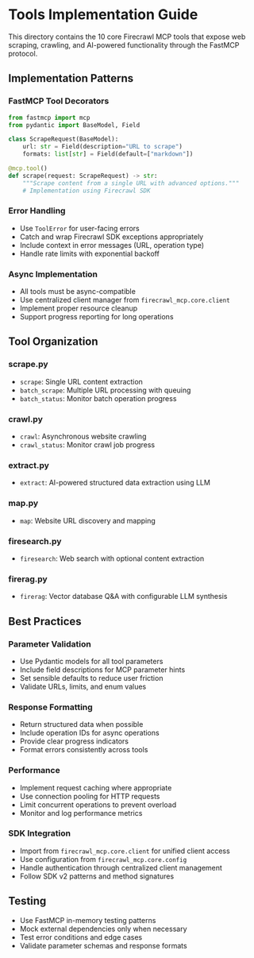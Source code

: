 # Tools Implementation Guide

This directory contains the 10 core Firecrawl MCP tools that expose web scraping, crawling, and AI-powered functionality through the FastMCP protocol.

## Implementation Patterns

### FastMCP Tool Decorators
```python
from fastmcp import mcp
from pydantic import BaseModel, Field

class ScrapeRequest(BaseModel):
    url: str = Field(description="URL to scrape")
    formats: list[str] = Field(default=["markdown"])

@mcp.tool()
def scrape(request: ScrapeRequest) -> str:
    """Scrape content from a single URL with advanced options."""
    # Implementation using Firecrawl SDK
```

### Error Handling
- Use `ToolError` for user-facing errors
- Catch and wrap Firecrawl SDK exceptions appropriately
- Include context in error messages (URL, operation type)
- Handle rate limits with exponential backoff

### Async Implementation
- All tools must be async-compatible
- Use centralized client manager from `firecrawl_mcp.core.client`
- Implement proper resource cleanup
- Support progress reporting for long operations

## Tool Organization

### scrape.py
- `scrape`: Single URL content extraction
- `batch_scrape`: Multiple URL processing with queuing
- `batch_status`: Monitor batch operation progress

### crawl.py  
- `crawl`: Asynchronous website crawling
- `crawl_status`: Monitor crawl job progress

### extract.py
- `extract`: AI-powered structured data extraction using LLM

### map.py
- `map`: Website URL discovery and mapping

### firesearch.py
- `firesearch`: Web search with optional content extraction

### firerag.py
- `firerag`: Vector database Q&A with configurable LLM synthesis

## Best Practices

### Parameter Validation
- Use Pydantic models for all tool parameters
- Include field descriptions for MCP parameter hints
- Set sensible defaults to reduce user friction
- Validate URLs, limits, and enum values

### Response Formatting
- Return structured data when possible
- Include operation IDs for async operations
- Provide clear progress indicators
- Format errors consistently across tools

### Performance
- Implement request caching where appropriate
- Use connection pooling for HTTP requests
- Limit concurrent operations to prevent overload
- Monitor and log performance metrics

### SDK Integration
- Import from `firecrawl_mcp.core.client` for unified client access
- Use configuration from `firecrawl_mcp.core.config`
- Handle authentication through centralized client management
- Follow SDK v2 patterns and method signatures

## Testing
- Use FastMCP in-memory testing patterns
- Mock external dependencies only when necessary
- Test error conditions and edge cases
- Validate parameter schemas and response formats